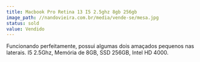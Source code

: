 ```yaml
---
title: Macbook Pro Retina 13 I5 2.5ghz 8gb 256gb
image_path: //nandovieira.com.br/media/vende-se/mesa.jpg
status: sold
value: Vendido
---
```

Funcionando perfeitamente, possui algumas dois amaçados pequenos nas laterais. I5 2.5Ghz, Memória de 8GB, SSD 256GB, Intel HD 4000.